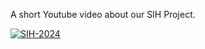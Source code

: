 A short Youtube video about our SIH Project.

[![SIH-2024](https://img.youtube.com/vi/ZMIGCN_OTTk)](https://www.youtube.com/watch?v=ZMIGCN_OTTk)
